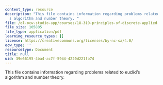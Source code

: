 ```yaml
---
content_type: resource
description: "This file contains information regarding problems related to euclid\u2019\
  s algorithm and number theory. "
file: /ol-ocw-studio-app/courses/18-310-principles-of-discrete-applied-mathematics-fall-2013/39e661954ba4ac7f59444220d221fb74_MIT18_310F13_rec10.pdf
file_size: 105805
file_type: application/pdf
learning_resource_types: []
license: https://creativecommons.org/licenses/by-nc-sa/4.0/
ocw_type: ''
resourcetype: Document
title: null
uid: 39e66195-4ba4-ac7f-5944-4220d221fb74
---
```

This file contains information regarding problems related to euclid’s algorithm and number theory. 